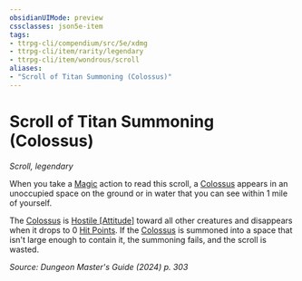 ```yaml
---
obsidianUIMode: preview
cssclasses: json5e-item
tags:
- ttrpg-cli/compendium/src/5e/xdmg
- ttrpg-cli/item/rarity/legendary
- ttrpg-cli/item/wondrous/scroll
aliases: 
- "Scroll of Titan Summoning (Colossus)"
---
```

# Scroll of Titan Summoning (Colossus)
*Scroll, legendary*  



When you take a [Magic](3-Compendium/rules/actions.md#Magic) action to read this scroll, a [Colossus](3-Compendium/bestiary/construct/colossus-xmm.md) appears in an unoccupied space on the ground or in water that you can see within 1 mile of yourself.

The [Colossus](3-Compendium/bestiary/construct/colossus-xmm.md) is [Hostile [Attitude]](3-Compendium/rules/variant-rules/hostile-attitude-xphb.md) toward all other creatures and disappears when it drops to 0 [Hit Points](3-Compendium/rules/variant-rules/hit-points-xphb.md). If the [Colossus](3-Compendium/bestiary/construct/colossus-xmm.md) is summoned into a space that isn't large enough to contain it, the summoning fails, and the scroll is wasted.

*Source: Dungeon Master's Guide (2024) p. 303*